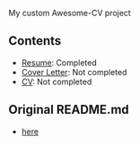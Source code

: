 My custom Awesome-CV project

## Contents
* [Resume](./resume.pdf): Completed
* [Cover Letter](./coverletter.pdf): Not completed
* [CV](./cv.pdf): Not completed

## Original README.md
* [here](./README-original.md)